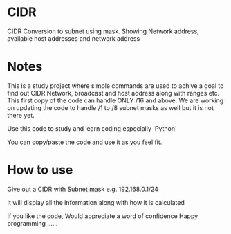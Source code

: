 # CIDR
CIDR Conversion to subnet using mask. Showing Network address, available host addresses and network address

# Notes
This is a study project where simple commands are used to achive a goal to find out CIDR Network, broadcast and host address along with ranges etc.
This first copy of the code can handle ONLY /16 and above. 
We are working on updating the code to handle /1 to /8 subnet masks as well but it is not there yet.

Use this code to study and learn coding especially 'Python'

You can copy/paste the code and use it as you feel fit.

# How to use

Give out a CIDR with Subnet mask
e.g. 192.168.0.1/24

It will display all the information along with how it is calculated

If you like the code, Would appreciate a word of confidence
Happy programming ......
